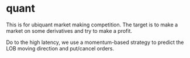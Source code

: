 # quant

This is for ubiquant market making competition. The target is to make a market on some derivatives and try to make a profit.

Do to the high latency, we use a momentum-based strategy to predict the LOB moving direction and put/cancel orders.

